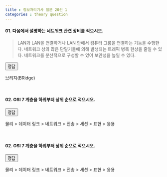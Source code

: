 ```yaml
---
title : 정보처리기사 질문 20선 1
categories : theory question
---
```


<link rel="stylesheet" href="/assets/css/question.css" />
<script src="/assets/js/theory/question/index.js"></script>

#### 01. 다음에서 설명하는 네트워크 관련 장비를 적으시오.

> LAN과 LAN을 연결하거나 LAN 안에서 컴퓨터 그룹을 연결하는 기능을 수행한다.
> 네트워크 상의 많은 단말기들에 의해 발생되는 트래픽 병목 현상을 줄일 수 있다.
> 네트워크를 분산적으로 구성할 수 있어 보안성을 높일 수 있다.

<div class="answer">
    <button>정답</button>
    <p>
        브리지(BRidge)
    </p>
</div>

<br>


#### 02. OSI 7 계층을 하위부터 상위 순으로 적으시오.

<div class="answer">
    <button>정답</button>
    <p>
        물리 > 데이터 링크 > 네트워크 > 전송 > 세션 > 표현 > 응용
    </p>
</div>

<br>


#### 02. OSI 7 계층을 하위부터 상위 순으로 적으시오.

<div class="answer">
    <button>정답</button>
    <p>
        물리 > 데이터 링크 > 네트워크 > 전송 > 세션 > 표현 > 응용
    </p>
</div>

<br>


